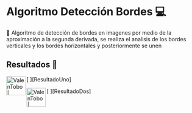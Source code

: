 # Algoritmo Detección Bordes :computer:

:mag_right: Algoritmo de detección de bordes en imagenes por medio de la aproximación a la segunda derivada, se realiza el analisis de los bordes verticales y los bordes horizontales y posteriormente se unen 

## Resultados :eyes:

[ <img align="left" alt="ValenTobo | Resuktado uno" width="50px" src="https://imgur.com/5TJ0cqW" /> ][ResultadoUno]

[ <img align="left" alt="ValenTobo | Resuktado uno" width="50px" src="https://imgur.com/e7h1InP" /> ][ResultadoDos]